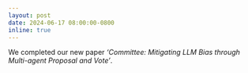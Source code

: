 ```yaml
---
layout: post
date: 2024-06-17 08:00:00-0800
inline: true
---
```


We completed our new paper *‘Committee: Mitigating LLM Bias through Multi-agent Proposal and Vote’*.
